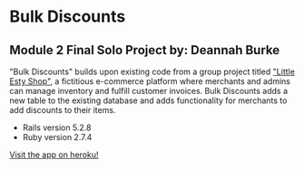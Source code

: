 # Bulk Discounts

## Module 2 Final Solo Project by: Deannah Burke 

"Bulk Discounts" builds upon existing code from a group project titled ["Little Esty Shop"](https://github.com/NickJacobsss/little-esty-shop), a fictitious e-commerce platform where merchants and admins can manage inventory and fulfill customer invoices. Bulk Discounts adds a new table to the existing database and adds functionality for merchants to add discounts to their items. 
* Rails version 5.2.8
* Ruby version 2.7.4

[Visit the app on heroku!](https://bulk-discounts-db.herokuapp.com/)

